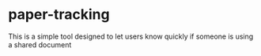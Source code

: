 # paper-tracking

This is a simple tool designed to let users know quickly if someone is using a shared document